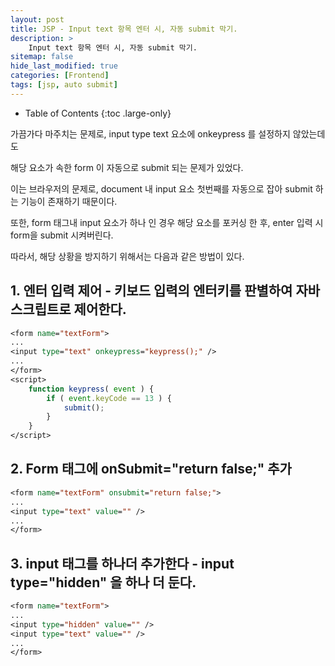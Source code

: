 ```yaml
---
layout: post
title: JSP - Input text 항목 엔터 시, 자동 submit 막기.
description: >
    Input text 항목 엔터 시, 자동 submit 막기.
sitemap: false
hide_last_modified: true
categories: [Frontend]
tags: [jsp, auto submit]
---
```


- Table of Contents
{:toc .large-only}

가끔가다 마주치는 문제로, input type text 요소에 onkeypress 를 설정하지 않았는데도

해당 요소가 속한 form 이 자동으로 submit 되는 문제가 있었다.



이는 브라우저의 문제로, document 내 input 요소 첫번째를 자동으로 잡아 submit 하는 기능이 존재하기 때문이다.

또한, form 태그내 input 요소가 하나 인 경우 해당 요소를 포커싱 한 후, enter 입력 시 form을 submit 시켜버린다.



따라서, 해당 상황을 방지하기 위해서는 다음과 같은 방법이 있다.



## 1. 엔터 입력 제어 - 키보드 입력의 엔터키를 판별하여 자바스크립트로 제어한다.
```jsp
<form name="textForm">
...
<input type="text" onkeypress="keypress();" />
...
</form>
<script>
	function keypress( event ) {
    	if ( event.keyCode == 13 ) {
        	submit();
        }
    }
</script>
```

## 2. Form 태그에 onSubmit="return false;" 추가
```jsp
<form name="textForm" onsubmit="return false;">
...
<input type="text" value="" />
...
</form>
```

## 3. input 태그를 하나더 추가한다 - input type="hidden" 을 하나 더 둔다. 
```jsp
<form name="textForm">
...
<input type="hidden" value="" />
<input type="text" value="" />
...
</form>
```